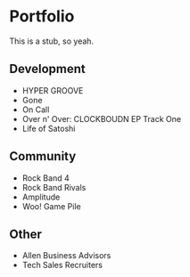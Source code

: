 # Portfolio

This is a stub, so yeah.

## Development
+ HYPER GROOVE
+ Gone
+ On Call
+ Over n' Over: CLOCKBOUDN EP Track One
+ Life of Satoshi

## Community
+ Rock Band 4
+ Rock Band Rivals
+ Amplitude
+ Woo! Game Pile

## Other
+ Allen Business Advisors
+ Tech Sales Recruiters
